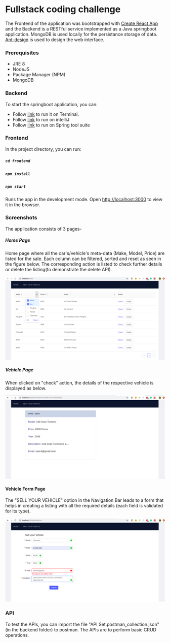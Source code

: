 # Fullstack coding challenge

The Frontend of the application was bootstrapped with [Create React App](https://github.com/facebook/create-react-app) and the Backend is a RESTful service implemented as a Java springboot application. MongoDB is used locally for the persistance storage of data. [Ant-design](https://ant.design/) is used to design the web interface.

### Prerequisites

- JRE 8
- NodeJS
- Package Manager (NPM)
- MongoDB

### Backend

To start the springboot application, you can:

- Follow [link](http://www.appsdeveloperblog.com/run-spring-boot-app-from-a-command-line/) to run it on Terminal.
- Follow [link](https://www.jetbrains.com/help/idea/spring-boot.html) to run on intelliJ
- Follow [link](https://spring.io/blog/2015/03/18/spring-boot-support-in-spring-tool-suite-3-6-4) to run on Spring tool suite

### Frontend

In the project directory, you can run:

##### `cd frontend`

##### `npm install`

##### `npm start`

Runs the app in the development mode.
Open [http://localhost:3000](http://localhost:3000) to view it in the browser.

### Screenshots

The application consists of 3 pages-

##### Home Page

Home page where all the car's/vehicle's meta-data (Make, Model, Price) are listed for the sale. Each column can be filtered, sorted and reset as seen in the figure below. The corresponding action is listed to check further details or delete the listing(to demonstrate the delete API).

![](./frontend/public/images/homeview.png)

##### Vehicle Page

When clicked on "check" action, the details of the respective vehicle is displayed as below.

![](./frontend/public/images/vehicleview.png)

#### Vehicle Form Page

The "SELL YOUR VEHICLE" option in the Navigation Bar leads to a form that helps in creating a listing with all the required details (each field is validated for its type).

![](./frontend/public/images/vehicleform.png)

### API

To test the APIs, you can import the file "API Set.postman_collection.json" (in the backend folder) to postman. The APIs are to perform basic CRUD operations.
